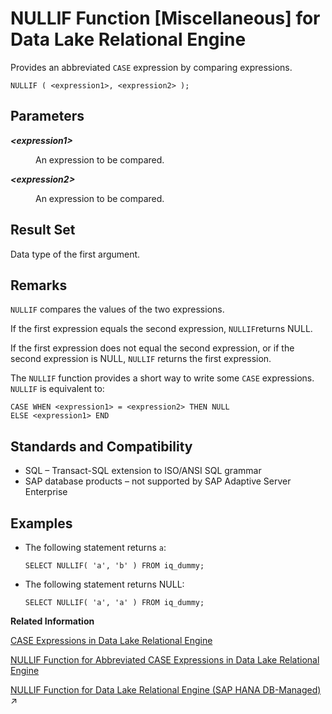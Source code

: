 <!-- loioa569fd1184f210159b61c1d4823ce243 -->

# NULLIF Function \[Miscellaneous\] for Data Lake Relational Engine

Provides an abbreviated `CASE` expression by comparing expressions.



```
NULLIF ( <expression1>, <expression2> );
```



<a name="loioa569fd1184f210159b61c1d4823ce243__NULLIF_parm1"/>

## Parameters


<dl>
<dt><b>

*<expression1\>*

</b></dt>
<dd>

An expression to be compared.



</dd><dt><b>

*<expression2\>*

</b></dt>
<dd>

An expression to be compared.



</dd>
</dl>



<a name="loioa569fd1184f210159b61c1d4823ce243__NULLIF_returns1"/>

## Result Set

Data type of the first argument.



<a name="loioa569fd1184f210159b61c1d4823ce243__NULLIF_remarks1"/>

## Remarks

`NULLIF` compares the values of the two expressions.

If the first expression equals the second expression, `NULLIF`returns NULL.

If the first expression does not equal the second expression, or if the second expression is NULL, `NULLIF` returns the first expression.

The `NULLIF` function provides a short way to write some `CASE` expressions. `NULLIF` is equivalent to:

```
CASE WHEN <expression1> = <expression2> THEN NULL 
ELSE <expression1> END
```



<a name="loioa569fd1184f210159b61c1d4823ce243__NULLIF_standards1"/>

## Standards and Compatibility

-   SQL – Transact-SQL extension to ISO/ANSI SQL grammar
-   SAP database products – not supported by SAP Adaptive Server Enterprise



<a name="loioa569fd1184f210159b61c1d4823ce243__NULLIF_examples1"/>

## Examples

-   The following statement returns `a`:

    ```
    SELECT NULLIF( 'a', 'b' ) FROM iq_dummy;
    ```

-   The following statement returns NULL:

    ```
    SELECT NULLIF( 'a', 'a' ) FROM iq_dummy;
    ```


**Related Information**  


[CASE Expressions in Data Lake Relational Engine](../010-sql-language-elements/case-expressions-in-data-lake-relational-engine-a4f6a6f.md "The CASE expression provides conditional SQL expressions.")

[NULLIF Function for Abbreviated CASE Expressions in Data Lake Relational Engine](../010-sql-language-elements/nullif-function-for-abbreviated-case-expressions-in-data-lake-relational-engine-a4f7256.md "The NULLIF function provides a way to write some CASE statements in short form.")

[NULLIF Function for Data Lake Relational Engine (SAP HANA DB-Managed)](https://help.sap.com/viewer/a898e08b84f21015969fa437e89860c8/2024_3_QRC/en-US/601a225cec8f4647a3a612f92994e087.html "Provides an abbreviated CASE expression by comparing expressions.") :arrow_upper_right:


